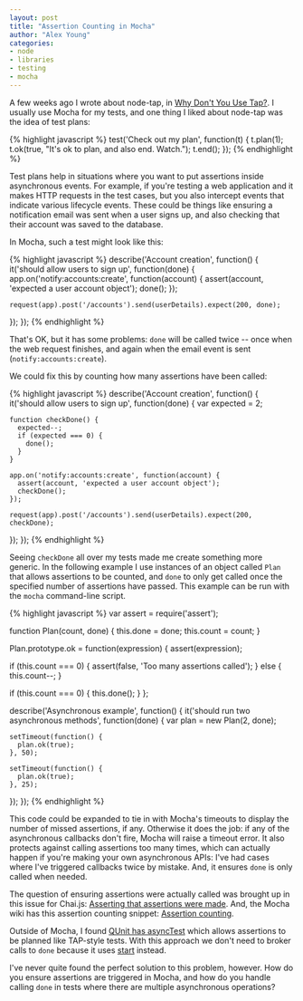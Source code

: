 ```yaml
---
layout: post
title: "Assertion Counting in Mocha"
author: "Alex Young"
categories: 
- node
- libraries
- testing
- mocha
---
```


A few weeks ago I wrote about node-tap, in [Why Don't You Use Tap?](http://dailyjs.com/2013/10/21/tap/).  I usually use Mocha for my tests, and one thing I liked about node-tap was the idea of test plans:

{% highlight javascript %}
test('Check out my plan', function(t) {
  t.plan(1);
  t.ok(true, "It's ok to plan, and also end.  Watch.");
  t.end();
});
{% endhighlight %}

Test plans help in situations where you want to put assertions inside asynchronous events.  For example, if you're testing a web application and it makes HTTP requests in the test cases, but you also intercept events that indicate various lifecycle events.  These could be things like ensuring a notification email was sent when a user signs up, and also checking that their account was saved to the database.

In Mocha, such a test might look like this:

{% highlight javascript %}
describe('Account creation', function() {
  it('should allow users to sign up', function(done) {
    app.on('notify:accounts:create', function(account) {
      assert(account, 'expected a user account object');
      done();
    });

    request(app).post('/accounts').send(userDetails).expect(200, done);
  });
});
{% endhighlight %}

That's OK, but it has some problems: `done` will be called twice -- once when the web request finishes, and again when the email event is sent (`notify:accounts:create`).

We could fix this by counting how many assertions have been called:

{% highlight javascript %}
describe('Account creation', function() {
  it('should allow users to sign up', function(done) {
    var expected = 2;

    function checkDone() {
      expected--;
      if (expected === 0) {
        done();
      }
    }

    app.on('notify:accounts:create', function(account) {
      assert(account, 'expected a user account object');
      checkDone();
    });

    request(app).post('/accounts').send(userDetails).expect(200, checkDone);
  });
});
{% endhighlight %}

Seeing `checkDone` all over my tests made me create something more generic.  In the following example I use instances of an object called `Plan` that allows assertions to be counted, and `done` to only get called once the specified number of assertions have passed.  This example can be run with the `mocha` command-line script.

{% highlight javascript %}
var assert = require('assert');

function Plan(count, done) {
  this.done = done;
  this.count = count;
}

Plan.prototype.ok = function(expression) {
  assert(expression);

  if (this.count === 0) {
    assert(false, 'Too many assertions called');
  } else {
    this.count--;
  }

  if (this.count === 0) {
    this.done();
  }
};

describe('Asynchronous example', function() {
  it('should run two asynchronous methods', function(done) {
    var plan = new Plan(2, done);

    setTimeout(function() {
      plan.ok(true);
    }, 50);

    setTimeout(function() {
      plan.ok(true);
    }, 25);
  });
});
{% endhighlight %}

This code could be expanded to tie in with Mocha's timeouts to display the number of missed assertions, if any.  Otherwise it does the job: if any of the asynchronous callbacks don't fire, Mocha will raise a timeout error.  It also protects against calling assertions too many times, which can actually happen if you're making your own asynchronous APIs: I've had cases where I've triggered callbacks twice by mistake.  And, it ensures `done` is only called when needed.

The question of ensuring assertions were actually called was brought up in this issue for Chai.js: [Asserting that assertions were made](https://github.com/chaijs/chai/issues/94).  And, the Mocha wiki has this assertion counting snippet: [Assertion counting](https://github.com/visionmedia/mocha/wiki/Assertion-counting).

Outside of Mocha, I found [QUnit has asyncTest](http://api.qunitjs.com/asyncTest/) which allows assertions to be planned like TAP-style tests.  With this approach we don't need to broker calls to `done` because it uses [start](http://api.qunitjs.com/start/) instead.

I've never quite found the perfect solution to this problem, however.  How do you ensure assertions are triggered in Mocha, and how do you handle calling `done` in tests where there are multiple asynchronous operations?
